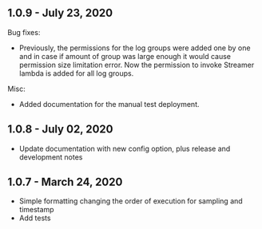 ## 1.0.9 - July 23, 2020

Bug fixes:
* Previously, the permissions for the log groups were added one by one
 and in case if amount of group was large enough it would cause permission size limitation error.
 Now the permission to invoke Streamer lambda is added for all log groups. 
 
Misc:
* Added documentation for the manual test deployment.

## 1.0.8 - July 02, 2020

* Update documentation with new config option, plus release and development notes

## 1.0.7 - March 24, 2020

* Simple formatting changing the order of execution for sampling and timestamp
* Add tests